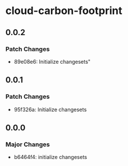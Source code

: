 # cloud-carbon-footprint

## 0.0.2

### Patch Changes

- 89e08e6: Initialize changesets"

## 0.0.1

### Patch Changes

- 95f326a: Initialize changesets

## 0.0.0

### Major Changes

- b6464f4: initialize changesets
